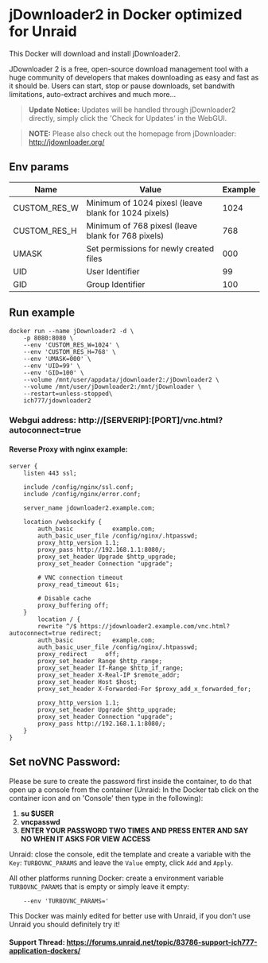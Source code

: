 # jDownloader2 in Docker optimized for Unraid
This Docker will download and install jDownloader2.

JDownloader 2 is a free, open-source download management tool with a huge community of developers that makes downloading as easy and fast as it should be. Users can start, stop or pause downloads, set bandwith limitations, auto-extract archives and much more...


>**Update Notice:** Updates will be handled through jDownloader2 directly, simply click the 'Check for Updates' in the WebGUI.


>**NOTE:** Please also check out the homepage from jDownloader: http://jdownloader.org/

## Env params
| Name | Value | Example |
| --- | --- | --- |
| CUSTOM_RES_W | Minimum of 1024 pixesl (leave blank for 1024 pixels) | 1024 |
| CUSTOM_RES_H | Minimum of 768 pixesl (leave blank for 768 pixels) | 768 |
| UMASK | Set permissions for newly created files | 000 |
| UID | User Identifier | 99 |
| GID | Group Identifier | 100 |

## Run example
```
docker run --name jDownloader2 -d \
    -p 8080:8080 \
    --env 'CUSTOM_RES_W=1024' \
    --env 'CUSTOM_RES_H=768' \
    --env 'UMASK=000' \
	--env 'UID=99' \
	--env 'GID=100' \
	--volume /mnt/user/appdata/jdownloader2:/jDownloader2 \
    --volume /mnt/user/jDownloader2:/mnt/jDownloader \
    --restart=unless-stopped\
	ich777/jdownloader2
```

### Webgui address: http://[SERVERIP]:[PORT]/vnc.html?autoconnect=true


#### Reverse Proxy with nginx example:

```
server {
	listen 443 ssl;

	include /config/nginx/ssl.conf;
	include /config/nginx/error.conf;

	server_name jdownloader2.example.com;

	location /websockify {
		auth_basic           example.com;
		auth_basic_user_file /config/nginx/.htpasswd;
		proxy_http_version 1.1;
		proxy_pass http://192.168.1.1:8080/;
		proxy_set_header Upgrade $http_upgrade;
		proxy_set_header Connection "upgrade";

		# VNC connection timeout
		proxy_read_timeout 61s;

		# Disable cache
		proxy_buffering off;
	}
		location / {
		rewrite ^/$ https://jdownloader2.example.com/vnc.html?autoconnect=true redirect;
		auth_basic           example.com;
		auth_basic_user_file /config/nginx/.htpasswd;
		proxy_redirect     off;
		proxy_set_header Range $http_range;
		proxy_set_header If-Range $http_if_range;
		proxy_set_header X-Real-IP $remote_addr;
		proxy_set_header Host $host;
		proxy_set_header X-Forwarded-For $proxy_add_x_forwarded_for;

		proxy_http_version 1.1;
		proxy_set_header Upgrade $http_upgrade;
		proxy_set_header Connection "upgrade";
		proxy_pass http://192.168.1.1:8080/;
	}
}
```

## Set noVNC Password:
 Please be sure to create the password first inside the container, to do that open up a console from the container (Unraid: In the Docker tab click on the container icon and on 'Console' then type in the following):

1) **su $USER**
2) **vncpasswd**
3) **ENTER YOUR PASSWORD TWO TIMES AND PRESS ENTER AND SAY NO WHEN IT ASKS FOR VIEW ACCESS**

Unraid: close the console, edit the template and create a variable with the `Key`: `TURBOVNC_PARAMS` and leave the `Value` empty, click `Add` and `Apply`.

All other platforms running Docker: create a environment variable `TURBOVNC_PARAMS` that is empty or simply leave it empty:
```
    --env 'TURBOVNC_PARAMS='
```

This Docker was mainly edited for better use with Unraid, if you don't use Unraid you should definitely try it!

#### Support Thread: https://forums.unraid.net/topic/83786-support-ich777-application-dockers/